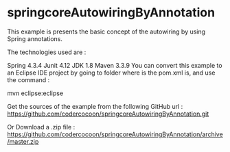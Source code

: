 # springcoreAutowiringByAnnotation
This example is presents the basic concept of the autowiring by using Spring annotations.

The technologies used are :

Spring 4.3.4
Junit 4.12
JDK 1.8
Maven 3.3.9
You can convert this example to an Eclipse IDE project by going to folder where is the pom.xml is, and use the command :

mvn eclipse:eclipse

Get the sources of the example from the following GitHub url : https://github.com/codercocoon/springcoreAutowiringByAnnotation.git

Or Download a .zip file : https://github.com/codercocoon/springcoreAutowiringByAnnotation/archive/master.zip
